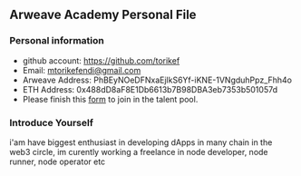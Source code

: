 ## Arweave Academy Personal File

### Personal information

- github account: https://github.com/torikef
- Email: mtorikefendi@gmail.com
- Arweave Address: PhBEyNOeDFNxaEjlkS6Yf-iKNE-1VNgduhPpz_Fhh4o
- ETH Address: 0x488dD8aF8E1Db6613b7B98DBA3eb7353b501057d
- Please finish this [form](https://docs.google.com/forms/d/e/1FAIpQLSfWA5fIIcBgmRppm3jNz5vmf9Mai_QMVil-2pO4r7YKn_Zhtw/viewform?usp=sf_link) to join in the talent pool.

### Introduce Yourself
 i'am have biggest enthusiast in developing dApps in many chain in the web3 circle, im curently working a freelance in node developer, node runner, node operator etc